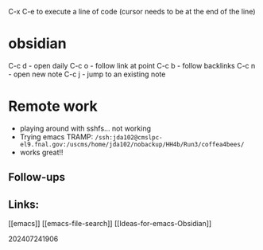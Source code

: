 
C-x C-e to execute a line of code (cursor needs to be at the end of the line)



# obsidian 

C-c d - open daily 
C-c o - follow link at point
C-c b - follow backlinks
C-c n - open new note
C-c j - jump to an existing note


# Remote work
- playing around with sshfs... not working
- Trying emacs TRAMP: 
`/ssh:jda102@cmslpc-el9.fnal.gov:/uscms/home/jda102/nobackup/HH4b/Run3/coffea4bees/`
- works great!! 

## Follow-ups




## Links: 
[[emacs]]
[[emacs-file-search]]
[[Ideas-for-emacs-Obsidian]]




202407241906
